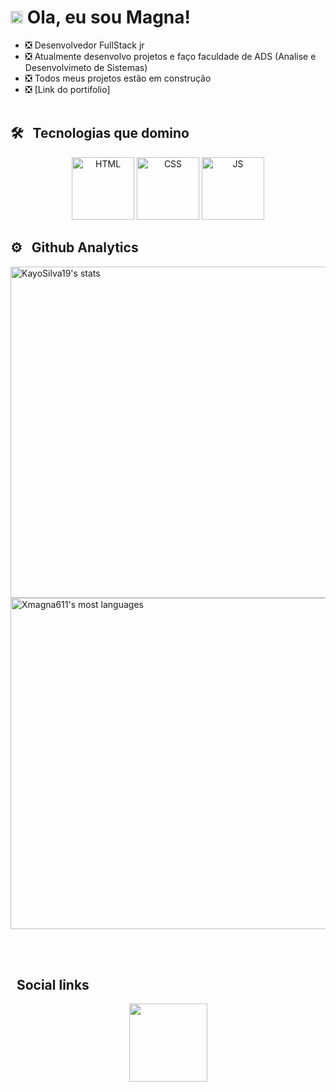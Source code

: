 <h1><img src="https://i.picasion.com/pic92/49deadf8ef5914044c3f4eab639fe849.gif" width="20px"> Ola, eu sou Magna! </h1>

- ❎ Desenvolvedor FullStack jr
- ❎ Atualmente desenvolvo projetos e faço faculdade de ADS (Analise e Desenvolvimeto de Sistemas)
- ❎ Todos meus projetos estão em construção
- ❎ [Link do portifolio]
<br><br>

## 🛠 &nbsp; Tecnologias que domino
<p align="center" right="50">
  <img aling="center" width="100" alt="HTML" src="https://i.picasion.com/pic92/a578a527cedde16cecff24a5ed8b4a50.gif">
  <img aling="center" width="100" alt="CSS" src="https://i.picasion.com/pic92/bc1dba6dc17f6356b6be0331a20dc3be.gif">
  <img aling="center" width="100" alt="JS" src="https://i.picasion.com/pic92/80701bcb0a2eddc54b80aefc0c00017a.gif">
</p>

## ⚙ &nbsp; Github Analytics

<p align="left">
  <img width="530em" src="https://github-readme-stats.vercel.app/api?username=xmagna611&show_icons=true&theme=dark" alt="KayoSilva19's stats"/>
  <img width="530em" src="https://github-readme-stats.vercel.app/api/top-langs/?username=xmagna611&layout=compact&theme=dark" alt="Xmagna611's most languages"/>
</p>
<br><br>

## &nbsp; Social links
<p align="center">
  <img src="https://i.picasion.com/pic92/b68ec1a391d2636a3b52390ce5ba5fe7.gif" width="125px">
</p>


